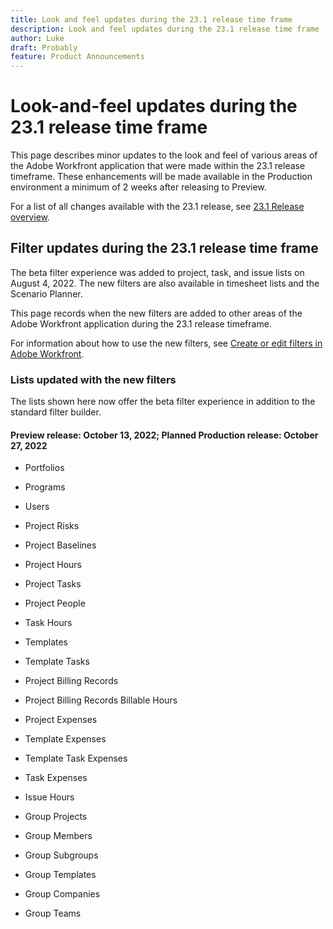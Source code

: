 ```yaml
---
title: Look and feel updates during the 23.1 release time frame
description: Look and feel updates during the 23.1 release time frame
author: Luke
draft: Probably
feature: Product Announcements
---
```

# Look-and-feel updates during the 23.1 release time frame

This page describes minor updates to the look and feel of various areas of the Adobe Workfront application that were made within the 23.1 release timeframe. These enhancements will be made available in the Production environment a minimum of 2 weeks after releasing to Preview.

For a list of all changes available with the 23.1 release, see [23.1 Release overview](/help/quicksilver/product-announcements/product-releases/23.1-release-activity/23-1-release-overview.md).

## Filter updates during the 23.1 release time frame

The beta filter experience was added to project, task, and issue lists on August 4, 2022. The new filters are also available in timesheet lists and the Scenario Planner.

This page records when the new filters are added to other areas of the Adobe Workfront application during the 23.1 release timeframe.

For information about how to use the new filters, see [Create or edit filters in Adobe Workfront](/help/quicksilver/reports-and-dashboards/reports/reporting-elements/create-filters.md).

### Lists updated with the new filters

The lists shown here now offer the beta filter experience in addition to the standard filter builder.

#### Preview release: October 13, 2022; Planned Production release: October 27, 2022

* Portfolios

* Programs

* Users

* Project Risks

* Project Baselines

* Project Hours

* Project Tasks

* Project People

* Task Hours

* Templates

* Template Tasks

* Project Billing Records

* Project Billing Records Billable Hours

* Project Expenses

* Template Expenses

* Template Task Expenses

* Task Expenses

* Issue Hours

* Group Projects

* Group Members

* Group Subgroups

* Group Templates

* Group Companies

* Group Teams